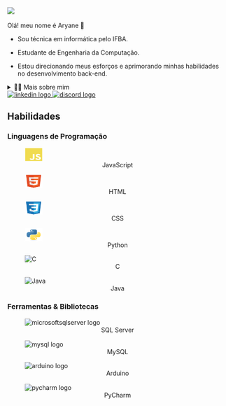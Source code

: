 <!--divisor-->
<img src="https://user-images.githubusercontent.com/73097560/115834477-dbab4500-a447-11eb-908a-139a6edaec5c.gif">

<!--título-->
<p>
 Olá! meu nome é Aryane 👋 

- Sou técnica em informática pelo IFBA.
  
- Estudante de Engenharia da Computação.

- Estou direcionando meus esforços e aprimorando minhas habilidades no desenvolvimento back-end.
</p>

<!--Descrições Adicionais-->
<details>
  <summary> 👨‍💻 Mais sobre mim</summary>
   - Tenho experiência com SQL, Java, JavaScript, HTML, CSS e C++.
</details>

<!--Links Redes Sociais-->
<div align="left">
  <a href="https://www.linkedin.com/in/aryane-andrade" target="_blank">
    <img src="https://img.shields.io/static/v1?message=LinkedIn&logo=linkedin&label=&color=0077B5&logoColor=white&labelColor=&style=for-the-badge" height="25" alt="linkedin logo"  />
  </a>
  <a href="https://discordapp.com/users/1118875502581657650" target="_blank">
  <img src="https://img.shields.io/static/v1?message=Discord&logo=discord&label=&color=7289DA&logoColor=white&labelColor=&style=for-the-badge" height="25" alt="discord logo"  />
    </a>
</div>


###

## Habilidades
<!-- Skills: Linguagens de Programação -->
<div style="flex-basis: 20%;">
    <h3>Linguagens de Programação</h3>
    <figure>
        <img align="center" alt="Js" height="30" width="40" src="https://raw.githubusercontent.com/devicons/devicon/master/icons/javascript/javascript-plain.svg">
        <figcaption style="display: block; text-align: center;">JavaScript</figcaption>
    </figure>
    <figure>
        <img align="center" alt="HTML" height="30" width="40" src="https://raw.githubusercontent.com/devicons/devicon/master/icons/html5/html5-original.svg">
        <figcaption style="display: block; text-align: center;">HTML</figcaption>
    </figure>
    <figure>
        <img align="center" alt="CSS" height="30" width="40" src="https://raw.githubusercontent.com/devicons/devicon/master/icons/css3/css3-original.svg">
        <figcaption style="display: block; text-align: center;">CSS</figcaption>
    </figure>
    <figure>
        <img align="center" alt="Python" height="30" width="40" src="https://raw.githubusercontent.com/devicons/devicon/master/icons/python/python-original.svg">
        <figcaption style="display: block; text-align: center;">Python</figcaption>
    </figure>
    <figure>
        <img align="center" alt="C" height="30" width="40" src="https://cdn.jsdelivr.net/gh/devicons/devicon/icons/c/c-original.svg">
        <figcaption style="display: block; text-align: center;">C</figcaption>
    </figure>
    <figure>
        <img align="center" alt="Java" height="30" width="40" src="https://cdn.jsdelivr.net/gh/devicons/devicon/icons/java/java-original.svg">
        <figcaption style="display: block; text-align: center;">Java</figcaption>
      </figure>
</div>

<!--Bibliotecas e Ferramentas-->
<div style="flex-basis: 20%;">
    <h3> Ferramentas & Bibliotecas </h3> 
        <figure>
        <img align="center"  height="30" width="40" src="https://cdn.jsdelivr.net/gh/devicons/devicon/icons/microsoftsqlserver/microsoftsqlserver-plain.svg" alt="microsoftsqlserver logo"/>
        <figcaption style="display: block; text-align: center;">SQL Server</figcaption>
        </figure>
        <figure>
        <img align="center"  height="30" width="40" src="https://cdn.jsdelivr.net/gh/devicons/devicon/icons/mysql/mysql-original.svg" alt="mysql logo"/>
        <figcaption style="display: block; text-align: center;">MySQL</figcaption>
        </figure>  
        <figure>
        <img align="center"  height="30" width="40" src="https://cdn.jsdelivr.net/gh/devicons/devicon/icons/arduino/arduino-original.svg" alt="arduino logo"/>
        <figcaption style="display: block; text-align: center;">Arduino</figcaption>
        </figure>
        <figure>
        <img align="center"  height="30" width="40" src="https://cdn.jsdelivr.net/gh/devicons/devicon/icons/pycharm/pycharm-original.svg" alt="pycharm logo"  />
        <figcaption style="display: block; text-align: center;">PyCharm</figcaption>
        </figure>
    </div>
